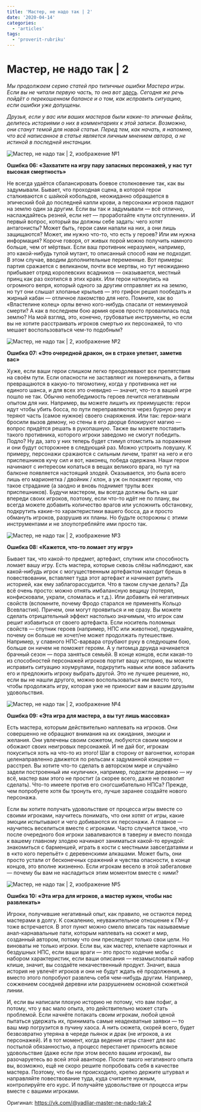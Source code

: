 ```yaml
---
title: 'Мастер, не надо так | 2'
date: '2020-04-14'
categories:
  - 'articles'
tags:
  - 'proverit-rubriku'
---
```


# Мастер, не надо так | 2

_Мы продолжаем серию статей про типичные ошибки Мастера игры. Если вы не читали первую часть, то она вот [здесь](https://vk.com/@yadliar-master-ne-nado-tak-1). Сегодня же речь пойдёт о перекошенном балансе и о том, как исправить ситуацию, если ошибки уже допущены._

_Друзья, если у вас или ваших мастеров были какие-то эпичные фейлы, делитесь историями о них в комментариях к этой записи. Возможно, они станут темой для новой статьи. Перед тем, как начать, я напомню, что всё написанное в статье является личным мнением автора, а не истиной в последней инстанции._

![Мастер, не надо так | 2, изображение №1](https://sun9-13.userapi.com/c857336/v857336456/46f98/mJKw1n3yPD4.jpg)

**Ошибка 06: «Захватите на игру пару запасных персонажей, у нас тут высокая смертность»**

Не всегда удаётся сбалансировать боевое столкновение так, как вы задумывали. Бывает, что проходная сцена, в которой герои сталкиваются с шайкой кобольдов, неожиданно обращается в эпический бой до последней капли крови, а персонажи игроков падают на землю один за другим. Если вы так и задумывали — всё отлично, наслаждайтесь резней, если нет — проработайте «пути отступления». И первый вопрос, который вы должны себе задать: чего хотят антагонисты? Может быть, герои сами напали на них, а они лишь защищаются? Может, им нужно что-то, что есть у героев? Или им нужна информация? Короче говоря, от живых порой можно получить намного больше, чем от мёртвых. Если ваш противник неразумен, например, это какой-нибудь тупой мутант, то описанный способ нам не подходит. В этом случае, вводим дополнительные переменные. Вот примеры: партия сражается с великаном, почти все мертвы, но тут неожиданно прибывает отряд королевских всадников — оказывается, местный принц как раз охотился в этих краях. Или герои наткнулись на огромного вепря, который одного за другим отправляет их на землю, но тут они слышат хлопанье крыльев — это грифон решил пообедать и жирный кабан — отличное лакомство для него. Помните, как во «Властелине колец» орлы вечно кого-нибудь спасали от неминуемой смерти? А как в последнем бою армия орков просто провалилась под землю? На мой взгляд, это, конечно, грубоватые инструменты, но если вы не хотите расстраивать игроков смертью их персонажей, то что мешает воспользоваться чем-то подобным?

![Мастер, не надо так | 2, изображение №2](https://sun9-33.userapi.com/c854124/v854124545/168ac7/yLeG0hW3K5M.jpg)

**Ошибка 07: «Это очередной дракон, он в страхе улетает, заметив вас»**

Хуже, если ваши герои слишком легко преодолевают все препятствия на своём пути. Если опасности не заставляют их понервничать, а битвы превращаются в какую-то тягомотину, когда у противника нет ни единого шанса, и для всех это очевидно — значит, что-то в вашей игре пошло не так. Обычно непобедимость героев лечится негативным опытом для них. Например, вы можете лишить их преимуществ: герои идут чтобы убить босса, по пути переправляются через бурную реку и теряют часть (самое нужное) своего снаряжения. Или так: герои-маги бросили вызов демону, но стены в его дворце блокируют магию — вопрос придётся решать в рукопашную. Также вы можете поставить такого противника, которого игроки заведомо не смогут победить. Подло? Ну да, зато у них теперь будет стимул отомстить за поражение и они будут осторожнее в следующий раз. Можно устроить ловушку. К примеру, персонажи сражаются с сильным личем, тратят на него и его приспешников кучу сил и вот, наконец, победа одержана. Наши герои начинают с интересом копаться в вещах великого врага, но тут на балконе появляется настоящий злодей. Оказывается, это была всего лишь его марионетка / двойник / клон, а уж он покажет героям, что такое страдание (а заодно и вновь поднимет трупы всех приспешников). Будучи мастером, вы всегда должны быть на шаг впереди своих игроков, поэтому, если что-то идёт не по плану, вы всегда можете добавить количество врагов или усложнить обстановку, подкрутить какие-то характеристики вашего босса, да и просто обмануть игроков, разрушив их планы. Но будьте осторожны с этими инструментами и не злоупотребляйте ими просто так.

![Мастер, не надо так | 2, изображение №3](https://sun9-56.userapi.com/c854124/v854124545/168ab6/jBC7Qln4gyk.jpg)

**Ошибка 08: «Кажется, что-то ломает эту игру»**

Бывает так, что какой-то предмет, артефакт, спутник или способность ломает вашу игру. Есть мастера, которые сквозь слёзы наблюдают, как какой-нибудь игрок с могущественным артефактом находит брешь в повествовании, вставляет туда этот артефакт и начинает рулить историей, как ему заблагорассудится. Что в таком случае делать? Да всё очень просто: можно отнять имбалансную вещицу (потерял, конфисковали, украли, сломалась и т.д.). Или добавить ей негативных свойств (вспомните, почему Фродо старался не применять Кольцо Всевластия). Причем, они могут проявиться и не сразу. Вы можете сделать отрицательный эффект настолько значимым, что игрок сам решит избавиться от своего артефакта. Если носитель поломных свойств — спутник героев (например, НПС или животное), придумайте, почему он больше не хочет/не может продолжать путешествие. Например, у славного НПС-варвара отрубают руку в следующем бою, больше он ничем не поможет героям. А у питомца друида начинается брачный сезон — пора заняться семьёй. В конце концов, если какая-то из способностей персонажей игроков портит вашу историю, вы можете исправить ситуацию хоумрулами, подкрутить навык или вовсе забанить его и предложить игроку выбрать другой. Это не лучшее решение, но, если вы не нашли другого, можно воспользоваться им вместо того, чтобы продолжать игру, которая уже не приносит вам и вашим друзьям удовольствия.

![Мастер, не надо так | 2, изображение №4](https://sun9-38.userapi.com/c854124/v854124545/168ae3/E32nIW0kHhA.jpg)

**Ошибка 09: «Эта игра для мастера, а вы тут лишь массовка»**

Есть мастера, которым действительно наплевать на игроков. Они совершенно не обращают внимания на их ожидания, эмоции и желания. Они увлечены своим сюжетом, любуются своим миром и обожают своих неигровых персонажей. И не дай бог, игрокам покуситься хоть на что-то из этого! Шаг в сторону от вагонетки, которая целенаправленно движется по рельсам к задуманной концовке — расстрел. Вы хотите что-то сделать в авторском мире и случайно задели построенный им «куличик», например, подожгли деревню — ну всё, мастер вам этого не простит (а скорее всего, даже не позволит сделать). Что-то имеете против его сногсшибательно НПСа? Прежде, чем попробуете хотя бы тронуть его, лучше заранее создайте нового персонажа.

Если вы хотите получать удовольствие от процесса игры вместе со своими игроками, научитесь понимать, что они хотят от игры, какие эмоции испытывают и чего добиваются их персонажи. А главное — научитесь веселиться вместе с игроками. Часто случается такое, что после очередного боя игроки заваливаются в таверну и вместо похода к вашему главному злодею начинают заниматься какой-то ерундой: знакомиться с барменшей, играть в кости с местными завсегдатаями и в «кто кого перепьёт» с деревенскими алкашами. Может быть, они просто устали от бесконечных сражений и чувства опасности, в конце концов, это вполне жизненно. Если игрокам весело в этой забегаловке — почему бы вам не насладиться этим моментом вместе с ними?

![Мастер, не надо так | 2, изображение №5](https://sun9-53.userapi.com/c854124/v854124545/168af0/AVKSVzTkgUw.jpg)

**Ошибка 10: «Эта игра для игроков, а мастер нужен, чтобы нас развлекать»**

Игроки, получившие негативный опыт, как правило, не остаются перед мастерами в долгу. К сожалению, неуважительное отношение к ГМ-у тоже встречается. В этот пункт можно смело вписать так называемые анал-карнавальные пати, которым наплевать на сюжет и мир, созданный автором, потому что они преследуют только свои цели. Но виноваты не только игроки. Если вы, как мастер, клепаете картонных и бездушных НПС, если ваши враги — это просто ходячие мобы с набором характеристик, если ваши описания — незамысловатый набор клише, значит, вы создаёте некачественный продукт. Значит, ваша история не увлечёт игроков и они не будут ждать её продолжения, а вместо этого попробуют развлечь себя чем-нибудь другим. Например, сожжением соседней деревни или разрушением основной сюжетной линии.

И, если вы написали плохую историю не потому, что вам пофиг, а потому, что у вас мало опыта, это действительно может стать проблемой. Если начнёте потакать своим игрокам, любой ценой пытаться удержать их, принимать самые неадекватные заявки — то ваш мир погрузится в пучину хаоса. А нить сюжета, скорей всего, будет безвозвратно утеряна в череде пьянок и драк (не игроков, а их персонажей). И в тот момент, когда ведение игры станет для вас постылой обязанностью, а процесс перестанет приносить всякое удовольствие (даже если при этом весело вашим игрокам), вы разочаруетесь во всей этой авантюре. После такого негативного опыта вы, возможно, ещё не скоро решите попробовать себя в качестве мастера. Поэтому, что бы ни происходило, крепко держите штурвал и направляйте повествование туда, куда считаете нужным, контролируйте его курс. И получайте удовольствие от процесса игры вместе с вашими игроками.

Оригинал: https://vk.com/@yadliar-master-ne-nado-tak-2
